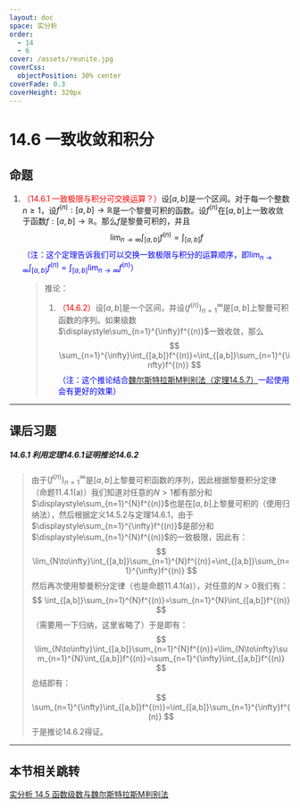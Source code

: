 ```yaml
---
layout: doc
space: 实分析
order:
  - 14
  - 6
cover: /assets/reunite.jpg
coverCss:
  objectPosition: 30% center
coverFade: 0.3
coverHeight: 320px
---
```

# 14.6 一致收敛和积分

## 命题

1. <span style="color:red">（14.6.1 一致极限与积分可交换运算？）</span>设$[a,b]$是一个区间。对于每一个整数$n\geq 1$，设$f^{(n)}:[a,b]\to\mathbb R$是一个黎曼可积的函数。设$f^{(n)}$在$[a,b]$上一致收敛于函数$f:[a,b]\to\mathbb R$。那么$f$是黎曼可积的，并且
   $$
   \lim_{n\to\infty}\int_{[a,b]}f^{(n)}=\int_{[a,b]}f
   $$
   <span style="color:blue">（注：这个定理告诉我们可以交换一致极限与积分的运算顺序，即$\displaystyle\lim_{n\to\infty}\int_{[a,b]}f^{(n)}=\int_{[a,b]}\lim_{n\to\infty}f^{(n)}$）</span>

   > 推论：
   >
   > 1. <span style="color:red">（14.6.2）</span>设$[a,b]$是一个区间，并设$(f^{(n)})_{n=1}^\infty$是$[a,b]$上黎曼可积函数的序列。如果级数$\displaystyle\sum_{n=1}^{\infty}f^{(n)}$一致收敛，那么
   >    $$
   >    \sum_{n=1}^{\infty}\int_{[a,b]}f^{(n)}=\int_{[a,b]}\sum_{n=1}^{\infty}f^{(n)}
   >    $$
   >    <span style="color:blue">（注：这个推论结合[魏尔斯特拉斯M判别法（定理14.5.7）](../Chap14/Sec5.md)一起使用会有更好的效果）</span>

---

## 课后习题

##### 14.6.1 利用定理14.6.1证明推论14.6.2

> 由于$(f^{(n)})_{n=1}^\infty$是$[a,b]$上黎曼可积函数的序列，因此根据黎曼积分定律（命题11.4.1(a)）我们知道对任意的$N>1$都有部分和$\displaystyle\sum_{n=1}^{N}f^{(n)}$也是在$[a,b]$上黎曼可积的（使用归纳法），然后根据定义14.5.2与定理14.6.1，由于$\displaystyle\sum_{n=1}^{\infty}f^{(n)}$是部分和$\displaystyle\sum_{n=1}^{N}f^{(n)}$的一致极限，因此有：
> $$
> \lim_{N\to\infty}\int_{[a,b]}\sum_{n=1}^{N}f^{(n)}=\int_{[a,b]}\sum_{n=1}^{\infty}f^{(n)}
> $$
> 然后再次使用黎曼积分定律（也是命题11.4.1(a)），对任意的$N>0$我们有：
> $$
> \int_{[a,b]}\sum_{n=1}^{N}f^{(n)}=\sum_{n=1}^{N}\int_{[a,b]}f^{(n)}
> $$
> （需要用一下归纳，这里省略了）于是即有：
> $$
> \lim_{N\to\infty}\int_{[a,b]}\sum_{n=1}^{N}f^{(n)}=\lim_{N\to\infty}\sum_{n=1}^{N}\int_{[a,b]}f^{(n)}=\sum_{n=1}^{\infty}\int_{[a,b]}f^{(n)}
> $$
> 总结即有：
> $$
> \sum_{n=1}^{\infty}\int_{[a,b]}f^{(n)}=\int_{[a,b]}\sum_{n=1}^{\infty}f^{(n)}
> $$
> 于是推论14.6.2得证。

---

## 本节相关跳转

[实分析 14.5 函数级数与魏尔斯特拉斯M判别法](../Chap14/Sec5.md)
